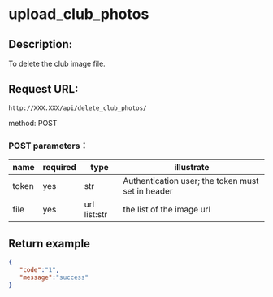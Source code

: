 ﻿# upload_club_photos
## Description:
 To delete the club image file.

## Request URL:
`http://XXX.XXX/api/delete_club_photos/`

method: POST

### POST parameters：
|name|required|type|illustrate|
|---------|--------|---------|----------|
|token    |yes     |str      |Authentication user; the token must set in header|
|file     |yes     |url list:str|the list of the image url|



## Return example
```json
{
   "code":"1",
   "message":"success"
}
